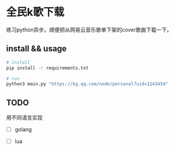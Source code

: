 # 全民k歌下载

练习python异步。顺便把从网易云音乐歌单下架的cover歌曲下载一下。

## install && usage


```bash
# install
pip install -r requirements.txt

# run
python3 main.py "https://kg.qq.com/node/personal?uid=1243454"

```

## TODO
用不同语言实现

- [ ] golang
- [ ] lua

